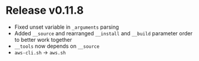 # Release v0.11.8

- Fixed unset variable in `_arguments` parsing
- Added `__source` and rearranged `__install` and `__build` parameter order to better work together
- `__tools` now depends on `__source`
- `aws-cli.sh` -> `aws.sh`
